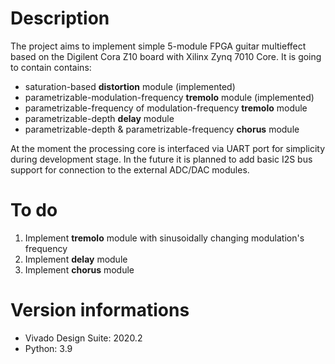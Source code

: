 # Description

The project aims to implement simple 5-module FPGA guitar multieffect based on the Digilent Cora Z10 board with Xilinx Zynq 7010 Core. It is going to contain contains:

- saturation-based **distortion** module (implemented)
- parametrizable-modulation-frequency **tremolo** module (implemented)
- parametrizable-frequency of modulation-frequency **tremolo** module
- parametrizable-depth **delay** module
- parametrizable-depth & parametrizable-frequency **chorus** module

At the moment the processing core is interfaced via UART port for simplicity during development stage. In the future it is planned to add basic I2S bus support for connection to the external ADC/DAC modules.

# To do

1. Implement **tremolo** module with sinusoidally changing modulation's frequency
2. Implement **delay** module
3. Implement **chorus** module

# Version informations

- Vivado Design Suite: 2020.2
- Python: 3.9
